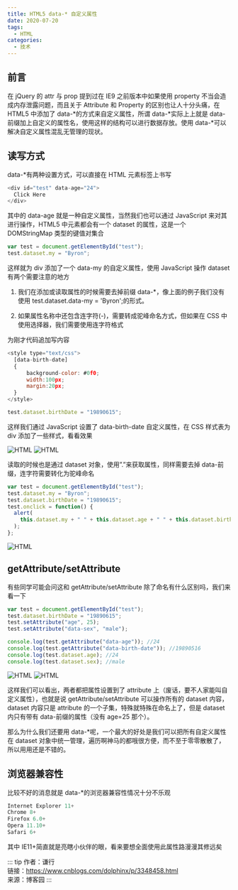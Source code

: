 ```yaml
---
title: HTML5 data-* 自定义属性
date: 2020-07-20
tags:
  - HTML
categories:
  - 技术
---
```


## 前言

在 jQuery 的 attr 与 prop 提到过在 IE9 之前版本中如果使用 property 不当会造成内存泄露问题，而且关于 Attribute 和 Property 的区别也让人十分头痛，在 HTML5 中添加了 data-*的方式来自定义属性，所谓 data-*实际上上就是 data-前缀加上自定义的属性名，使用这样的结构可以进行数据存放。使用 data-\*可以解决自定义属性混乱无管理的现状。

## 读写方式

data-\*有两种设置方式，可以直接在 HTML 元素标签上书写

```js
<div id="test" data-age="24">
  Click Here
</div>
```

其中的 data-age 就是一种自定义属性，当然我们也可以通过 JavaScript 来对其进行操作，HTML5 中元素都会有一个 dataset 的属性，这是一个 DOMStringMap 类型的键值对集合

```js
var test = document.getElementById("test");
test.dataset.my = "Byron";
```

这样就为 div 添加了一个 data-my 的自定义属性，使用 JavaScript 操作 dataset 有两个需要注意的地方

1. 我们在添加或读取属性的时候需要去掉前缀 data-\*，像上面的例子我们没有使用 test.dataset.data-my = 'Byron';的形式。

2. 如果属性名称中还包含连字符(-)，需要转成驼峰命名方式，但如果在 CSS 中使用选择器，我们需要使用连字符格式

为刚才代码追加写内容

```js
<style type="text/css">
  [data-birth-date]
  {
      background-color: #0f0;
      width:100px;
      margin:20px;
  }
</style>
```

```js
test.dataset.birthDate = "19890615";
```

这样我们通过 JavaScript 设置了 data-birth-date 自定义属性，在 CSS 样式表为 div 添加了一些样式，看看效果

![HTML](https://vkceyugu.cdn.bspapp.com/VKCEYUGU-aliyun-umybkfmeehmg0383ca/7f0dcbd0-4856-11eb-97b7-0dc4655d6e68.png)
![HTML](https://vkceyugu.cdn.bspapp.com/VKCEYUGU-aliyun-umybkfmeehmg0383ca/7fb22220-4856-11eb-97b7-0dc4655d6e68.png)

读取的时候也是通过 dataset 对象，使用”.”来获取属性，同样需要去掉 data-前缀，连字符需要转化为驼峰命名

```js
var test = document.getElementById("test");
test.dataset.my = "Byron";
test.dataset.birthDate = "19890615";
test.onclick = function() {
  alert(
    this.dataset.my + " " + this.dataset.age + " " + this.dataset.birthDate
  );
};
```

![HTML](https://vkceyugu.cdn.bspapp.com/VKCEYUGU-aliyun-umybkfmeehmg0383ca/80514850-4856-11eb-8ff1-d5dcf8779628.png)

## getAttribute/setAttribute

有些同学可能会问这和 getAttribute/setAttribute 除了命名有什么区别吗，我们来看一下

```js
var test = document.getElementById("test");
test.dataset.birthDate = "19890615";
test.setAttribute("age", 25);
test.setAttribute("data-sex", "male");

console.log(test.getAttribute("data-age")); //24
console.log(test.getAttribute("data-birth-date")); //19890516
console.log(test.dataset.age); //24
console.log(test.dataset.sex); //male
```

![HTML](https://vkceyugu.cdn.bspapp.com/VKCEYUGU-aliyun-umybkfmeehmg0383ca/80fc0740-4856-11eb-97b7-0dc4655d6e68.png)
![HTML](https://vkceyugu.cdn.bspapp.com/VKCEYUGU-aliyun-umybkfmeehmg0383ca/81a58db0-4856-11eb-8ff1-d5dcf8779628.png)

这样我们可以看出，两者都把属性设置到了 attribute 上（废话，要不人家能叫自定义属性），也就是说 getAttribute/setAttribute 可以操作所有的 dataset 内容，dataset 内容只是 attribute 的一个子集，特殊就特殊在命名上了，但是 dataset 内只有带有 data-前缀的属性（没有 age=25 那个）。

那么为什么我们还要用 data-\*呢，一个最大的好处是我们可以把所有自定义属性在 dataset 对象中统一管理，遍历啊神马的都哦很方便，而不至于零零散散了，所以用用还是不错的。

## 浏览器兼容性

比较不好的消息就是 data-\*的浏览器兼容性情况十分不乐观

```js
Internet Explorer 11+
Chrome 8+
Firefox 6.0+
Opera 11.10+
Safari 6+
```

其中 IE11+简直就是亮瞎小伙伴的眼，看来要想全面使用此属性路漫漫其修远矣

::: tip
作者：谦行 <br>
链接：https://www.cnblogs.com/dolphinx/p/3348458.html <br>
来源：博客园
:::
